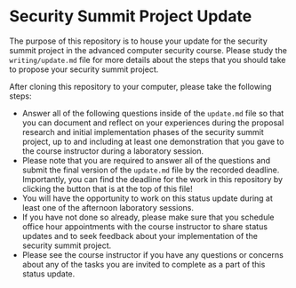 # Security Summit Project Update

The purpose of this repository is to house your update for the security
summit project in the advanced computer security course. Please study the
`writing/update.md` file for more details about the steps that you should
take to propose your security summit project.

After cloning this repository to your computer, please take the following steps:

- Answer all of the following questions inside of the `update.md` file so that
you can document and reflect on your experiences during the proposal research
and initial implementation phases of the security summit project, up to and
including at least one demonstration that you gave to the course instructor
during a laboratory session.
- Please note that you are required to answer all of the questions and submit
the final version of the `update.md` file by the recorded deadline. Importantly,
you can find the deadline for the work in this repository by clicking the button
that is at the top of this file!
- You will have the opportunity to work on this status update during at least
one of the afternoon laboratory sessions.
- If you have not done so already, please make sure that you schedule office
hour appointments with the course instructor to share status updates and to seek
feedback about your implementation of the security summit project.
- Please see the course instructor if you have any questions or concerns about
any of the tasks you are invited to complete as a part of this status update.
